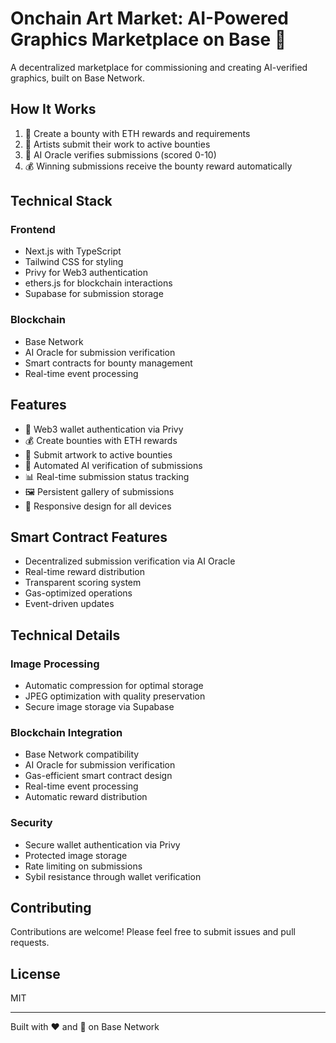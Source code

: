 # Onchain Art Market: AI-Powered Graphics Marketplace on Base 🎨

A decentralized marketplace for commissioning and creating AI-verified graphics, built on Base Network.

## How It Works

1. 🎨 Create a bounty with ETH rewards and requirements
2. 📸 Artists submit their work to active bounties
3. 🤖 AI Oracle verifies submissions (scored 0-10)
4. 💰 Winning submissions receive the bounty reward automatically

## Technical Stack

### Frontend
- Next.js with TypeScript
- Tailwind CSS for styling
- Privy for Web3 authentication
- ethers.js for blockchain interactions
- Supabase for submission storage

### Blockchain
- Base Network
- AI Oracle for submission verification
- Smart contracts for bounty management
- Real-time event processing

## Features

- 🔐 Web3 wallet authentication via Privy
- 💰 Create bounties with ETH rewards
- 🎨 Submit artwork to active bounties
- 🤖 Automated AI verification of submissions
- 📊 Real-time submission status tracking
- 🖼️ Persistent gallery of submissions
- 📱 Responsive design for all devices

## Smart Contract Features

- Decentralized submission verification via AI Oracle
- Real-time reward distribution
- Transparent scoring system
- Gas-optimized operations
- Event-driven updates

## Technical Details

### Image Processing
- Automatic compression for optimal storage
- JPEG optimization with quality preservation
- Secure image storage via Supabase

### Blockchain Integration
- Base Network compatibility
- AI Oracle for submission verification
- Gas-efficient smart contract design
- Real-time event processing
- Automatic reward distribution

### Security
- Secure wallet authentication via Privy
- Protected image storage
- Rate limiting on submissions
- Sybil resistance through wallet verification

## Contributing

Contributions are welcome! Please feel free to submit issues and pull requests.

## License

MIT

---

Built with ❤️ and 🎨 on Base Network
